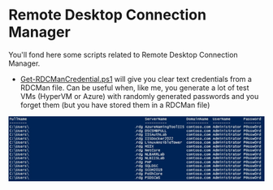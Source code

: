 # Remote Desktop Connection Manager

You'll fond here some scripts related to Remote Desktop Connection Manager.
* [Get-RDCManCredential.ps1](Get-RDCManCredential.ps1) will give you clear text credentials from a RDCMan file. Can be useful when, like me, you generate a lot of test VMs (HyperVM or Azure) with randomly generated passwords and you forget them (but you have stored them in a RDCMan file)

![](docs/Get-RDCManCredential.jpg)
